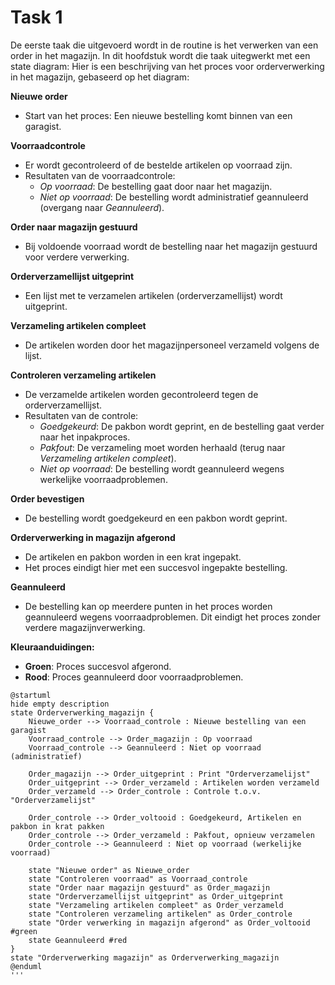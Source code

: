 # Task 1
De eerste taak die uitgevoerd wordt in de routine is het verwerken van een order in het magazijn. In dit hoofdstuk wordt die taak uitegwerkt met een state diagram:
Hier is een beschrijving van het proces voor orderverwerking in het magazijn, gebaseerd op het diagram:

**Nieuwe order**
- Start van het proces: Een nieuwe bestelling komt binnen van een garagist.

**Voorraadcontrole**
- Er wordt gecontroleerd of de bestelde artikelen op voorraad zijn.
- Resultaten van de voorraadcontrole:
  -  *Op voorraad*: De bestelling gaat door naar het magazijn.
  - *Niet op voorraad*: De bestelling wordt administratief geannuleerd (overgang naar *Geannuleerd*).

**Order naar magazijn gestuurd**
- Bij voldoende voorraad wordt de bestelling naar het magazijn gestuurd voor verdere verwerking.

**Orderverzamellijst uitgeprint**
- Een lijst met te verzamelen artikelen (orderverzamellijst) wordt uitgeprint.

**Verzameling artikelen compleet**
- De artikelen worden door het magazijnpersoneel verzameld volgens de lijst.

**Controleren verzameling artikelen**
- De verzamelde artikelen worden gecontroleerd tegen de orderverzamellijst.
- Resultaten van de controle:
  - *Goedgekeurd*: De pakbon wordt geprint, en de bestelling gaat verder naar het inpakproces.
  - *Pakfout*: De verzameling moet worden herhaald (terug naar *Verzameling artikelen compleet*).
  - *Niet op voorraad*: De bestelling wordt geannuleerd wegens werkelijke voorraadproblemen.

**Order bevestigen**
- De bestelling wordt goedgekeurd en een pakbon wordt geprint.

**Orderverwerking in magazijn afgerond**
- De artikelen en pakbon worden in een krat ingepakt.
- Het proces eindigt hier met een succesvol ingepakte bestelling.

**Geannuleerd**
- De bestelling kan op meerdere punten in het proces worden geannuleerd wegens voorraadproblemen. Dit eindigt het proces zonder verdere magazijnverwerking.

**Kleuraanduidingen:**
- **Groen**: Proces succesvol afgerond.
- **Rood**: Proces geannuleerd door voorraadproblemen.

```plantuml
@startuml
hide empty description
state Orderverwerking_magazijn {
    Nieuwe_order --> Voorraad_controle : Nieuwe bestelling van een garagist
    Voorraad_controle --> Order_magazijn : Op voorraad
    Voorraad_controle --> Geannuleerd : Niet op voorraad (administratief)

    Order_magazijn --> Order_uitgeprint : Print "Orderverzamelijst"
    Order_uitgeprint --> Order_verzameld : Artikelen worden verzameld
    Order_verzameld --> Order_controle : Controle t.o.v. "Orderverzamelijst"

    Order_controle --> Order_voltooid : Goedgekeurd, Artikelen en pakbon in krat pakken
    Order_controle --> Order_verzameld : Pakfout, opnieuw verzamelen
    Order_controle --> Geannuleerd : Niet op voorraad (werkelijke voorraad)

    state "Nieuwe order" as Nieuwe_order
    state "Controleren voorraad" as Voorraad_controle
    state "Order naar magazijn gestuurd" as Order_magazijn
    state "Orderverzamellijst uitgeprint" as Order_uitgeprint
    state "Verzameling artikelen compleet" as Order_verzameld
    state "Controleren verzameling artikelen" as Order_controle
    state "Order verwerking in magazijn afgerond" as Order_voltooid #green
    state Geannuleerd #red 
}
state "Orderverwerking magazijn" as Orderverwerking_magazijn
@enduml
'''






